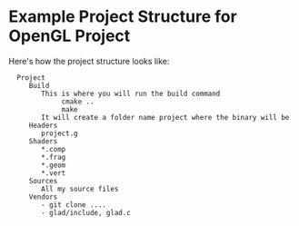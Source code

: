   # Example Project Structure for OpenGL Project

  Here's how the project structure looks like:

```
  Project
     Build
        This is where you will run the build command
             cmake ..
             make
        It will create a folder name project where the binary will be
     Headers
        project.g
     Shaders
        *.comp
        *.frag
        *.geom
        *.vert
     Sources
        All my source files
     Vendors
        - git clone ....
        - glad/include, glad.c
 ```
